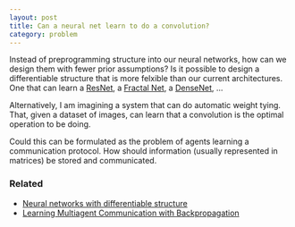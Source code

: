 ```yaml
---
layout: post
title: Can a neural net learn to do a convolution?
category: problem
---
```


Instead of preprogramming structure into our neural networks, how can we design them with fewer prior assumptions? Is it possible to design a differentiable structure that is more felxible than our current architectures. One that can learn a [ResNet](https://arxiv.org/abs/1512.03385), a [Fractal Net](https://arxiv.org/abs/1605.07648), a [DenseNet](http://arxiv.org/abs/1608.06993), ... 

Alternatively, I am imagining a system that can do automatic weight tying. That, given a dataset of images, can learn that a convolution is the optimal operation to be doing.

Could this can be formulated as the problem of agents learning a communication protocol. How should information (usually represented in matrices) be stored and communicated.


### Related

* [Neural networks with differentiable structure](https://arxiv.org/abs/1606.06216)
* [Learning Multiagent Communication with Backpropagation](https://arxiv.org/abs/1605.07736)